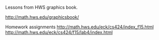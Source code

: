 Lessons from HWS graphics book.

http://math.hws.edu/graphicsbook/


Homework assignments
http://math.hws.edu/eck/cs424/index_f15.html
  http://math.hws.edu/eck/cs424/f15/lab4/index.html


